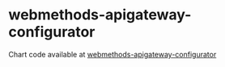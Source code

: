 # webmethods-apigateway-configurator

Chart code available at [webmethods-apigateway-configurator](https://github.com/sag-gov-integration-unit/webmethods-apigateway-configurator)